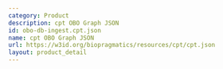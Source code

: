 ```yaml
---
category: Product
description: cpt OBO Graph JSON
id: obo-db-ingest.cpt.json
name: cpt OBO Graph JSON
url: https://w3id.org/biopragmatics/resources/cpt/cpt.json
layout: product_detail
---
```

